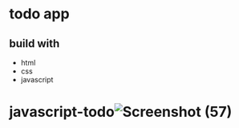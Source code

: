 # todo app

## build with
- html
- css
- javascript
# javascript-todo![Screenshot (57)](https://user-images.githubusercontent.com/64264883/162748637-0c929645-1f99-4b49-a7de-af7e165a140a.png)
